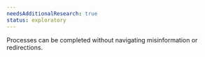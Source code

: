 ```yaml
---
needsAdditionalResearch: true
status: exploratory
---
```


Processes can be completed without navigating misinformation or redirections.

